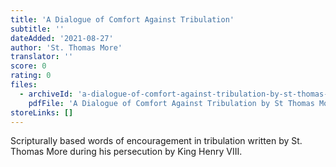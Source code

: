 ```yaml
---
title: 'A Dialogue of Comfort Against Tribulation'
subtitle: ''
dateAdded: '2021-08-27'
author: 'St. Thomas More'
translator: ''
score: 0
rating: 0
files:
  - archiveId: 'a-dialogue-of-comfort-against-tribulation-by-st-thomas-more'
    pdfFile: 'A Dialogue of Comfort Against Tribulation by St Thomas More.pdf'
storeLinks: []
---
```


Scripturally based words of encouragement in tribulation written by St. Thomas More during his persecution by King Henry VIII.